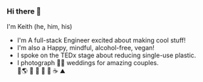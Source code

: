 ### Hi there 👋
I'm Keith (he, him, his)<br/>
* I'm A full-stack Engineer excited about making cool stuff!
* I'm also a Happy, mindful, alcohol-free, vegan!
* I spoke on the TEDx stage about reducing single-use plastic.
* I photograph 👰🤵 weddings for amazing couples.<br/>
🌱🌎 🚣 🚴 🏃 🐶 ☕️ ⛰

<!--
**keiththarp/keiththarp** is a ✨ _special_ ✨ repository because its `README.md` (this file) appears on your GitHub profile.

Here are some ideas to get you started:

- 🔭 I’m currently working on ...
- 🌱 I’m currently learning ...
- 👯 I’m looking to collaborate on ...
- 🤔 I’m looking for help with ...
- 💬 Ask me about ...
- 📫 How to reach me: ...
- 😄 Pronouns: ...
- ⚡ Fun fact: ...
-->
